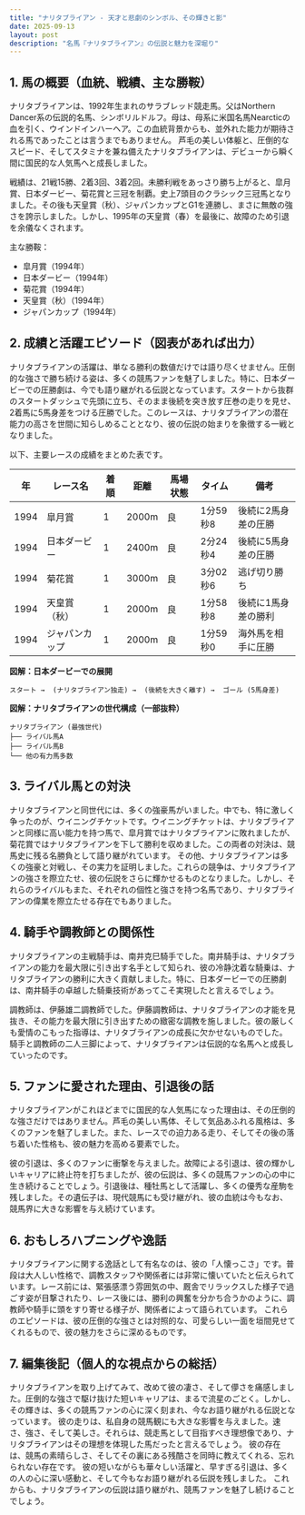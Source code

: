 ```yaml
---
title: "ナリタブライアン - 天才と悲劇のシンボル、その輝きと影"
date: 2025-09-13
layout: post
description: "名馬『ナリタブライアン』の伝説と魅力を深堀り"
---
```


## 1. 馬の概要（血統、戦績、主な勝鞍）

ナリタブライアンは、1992年生まれのサラブレッド競走馬。父はNorthern Dancer系の伝説的名馬、シンボリルドルフ。母は、母系に米国名馬Nearcticの血を引く、ウインドインハーヘア。この血統背景からも、並外れた能力が期待される馬であったことは言うまでもありません。  芦毛の美しい体躯と、圧倒的なスピード、そしてスタミナを兼ね備えたナリタブライアンは、デビューから瞬く間に国民的な人気馬へと成長しました。

戦績は、21戦15勝、2着3回、3着2回。未勝利戦をあっさり勝ち上がると、皐月賞、日本ダービー、菊花賞と三冠を制覇。史上7頭目のクラシック三冠馬となりました。その後も天皇賞（秋）、ジャパンカップとG1を連勝し、まさに無敵の強さを誇示しました。しかし、1995年の天皇賞（春）を最後に、故障のため引退を余儀なくされます。

主な勝鞍：

* 皐月賞（1994年）
* 日本ダービー（1994年）
* 菊花賞（1994年）
* 天皇賞（秋）（1994年）
* ジャパンカップ（1994年）


## 2. 成績と活躍エピソード（図表があれば出力）

ナリタブライアンの活躍は、単なる勝利の数値だけでは語り尽くせません。圧倒的な強さで勝ち続ける姿は、多くの競馬ファンを魅了しました。特に、日本ダービーでの圧勝劇は、今でも語り継がれる伝説となっています。スタートから抜群のスタートダッシュで先頭に立ち、そのまま後続を突き放す圧巻の走りを見せ、2着馬に5馬身差をつける圧勝でした。このレースは、ナリタブライアンの潜在能力の高さを世間に知らしめることとなり、彼の伝説の始まりを象徴する一戦となりました。

以下、主要レースの成績をまとめた表です。

| 年 | レース名          | 着順 | 距離 | 馬場状態 | タイム       | 備考                               |
|---|-----------------|-------|------|---------|-------------|------------------------------------|
| 1994 | 皐月賞            | 1     | 2000m | 良       | 1分59秒8     | 後続に2馬身差の圧勝                   |
| 1994 | 日本ダービー        | 1     | 2400m | 良       | 2分24秒4     | 後続に5馬身差の圧勝                   |
| 1994 | 菊花賞            | 1     | 3000m | 良       | 3分02秒6     | 逃げ切り勝ち                           |
| 1994 | 天皇賞（秋）        | 1     | 2000m | 良       | 1分58秒8     | 後続に1馬身差の勝利                   |
| 1994 | ジャパンカップ      | 1     | 2000m | 良       | 1分59秒0     | 海外馬を相手に圧勝                   |


**図解：日本ダービーでの展開**

```
スタート →  (ナリタブライアン独走) →  (後続を大きく離す) →  ゴール (5馬身差)
```

**図解：ナリタブライアンの世代構成（一部抜粋）**

```
ナリタブライアン (最強世代)
├── ライバル馬A
├── ライバル馬B
└── 他の有力馬多数
```


## 3. ライバル馬との対決

ナリタブライアンと同世代には、多くの強豪馬がいました。中でも、特に激しく争ったのが、ウイニングチケットです。ウイニングチケットは、ナリタブライアンと同様に高い能力を持つ馬で、皐月賞ではナリタブライアンに敗れましたが、菊花賞ではナリタブライアンを下して勝利を収めました。この両者の対決は、競馬史に残る名勝負として語り継がれています。  その他、ナリタブライアンは多くの強豪と対戦し、その実力を証明しました。これらの競争は、ナリタブライアンの強さを際立たせ、彼の伝説をさらに輝かせるものとなりました。しかし、それらのライバルもまた、それぞれの個性と強さを持つ名馬であり、ナリタブライアンの偉業を際立たせる存在でもありました。


## 4. 騎手や調教師との関係性

ナリタブライアンの主戦騎手は、南井克巳騎手でした。南井騎手は、ナリタブライアンの能力を最大限に引き出す名手として知られ、彼の冷静沈着な騎乗は、ナリタブライアンの勝利に大きく貢献しました。特に、日本ダービーでの圧勝劇は、南井騎手の卓越した騎乗技術があってこそ実現したと言えるでしょう。

調教師は、伊藤雄二調教師でした。伊藤調教師は、ナリタブライアンの才能を見抜き、その能力を最大限に引き出すための緻密な調教を施しました。彼の厳しくも愛情のこもった指導は、ナリタブライアンの成長に欠かせないものでした。  騎手と調教師の二人三脚によって、ナリタブライアンは伝説的な名馬へと成長していったのです。


## 5. ファンに愛された理由、引退後の話

ナリタブライアンがこれほどまでに国民的な人気馬になった理由は、その圧倒的な強さだけではありません。芦毛の美しい馬体、そして気品あふれる風格は、多くのファンを魅了しました。また、レースでの迫力ある走り、そしてその後の落ち着いた性格も、彼の魅力を高める要素でした。

彼の引退は、多くのファンに衝撃を与えました。故障による引退は、彼の輝かしいキャリアに終止符を打ちましたが、彼の伝説は、多くの競馬ファンの心の中に生き続けることでしょう。引退後は、種牡馬として活躍し、多くの優秀な産駒を残しました。その遺伝子は、現代競馬にも受け継がれ、彼の血統は今もなお、競馬界に大きな影響を与え続けています。


## 6. おもしろハプニングや逸話

ナリタブライアンに関する逸話として有名なのは、彼の「人懐っこさ」です。普段は大人しい性格で、調教スタッフや関係者には非常に懐いていたと伝えられています。レース前には、緊張感漂う雰囲気の中、厩舎でリラックスした様子で過ごす姿が目撃されたり、レース後には、勝利の興奮を分かち合うかのように、調教師や騎手に頭をすり寄せる様子が、関係者によって語られています。  これらのエピソードは、彼の圧倒的な強さとは対照的な、可愛らしい一面を垣間見せてくれるもので、彼の魅力をさらに深めるものです。


## 7. 編集後記（個人的な視点からの総括）

ナリタブライアンを取り上げてみて、改めて彼の凄さ、そして儚さを痛感しました。圧倒的な強さで駆け抜けた短いキャリアは、まるで流星のごとく。しかし、その輝きは、多くの競馬ファンの心に深く刻まれ、今なお語り継がれる伝説となっています。  彼の走りは、私自身の競馬観にも大きな影響を与えました。速さ、強さ、そして美しさ。それらは、競走馬として目指すべき理想像であり、ナリタブライアンはその理想を体現した馬だったと言えるでしょう。  彼の存在は、競馬の素晴らしさ、そしてその裏にある残酷さを同時に教えてくれる、忘れられない存在です。  彼の短いながらも華々しい活躍と、早すぎる引退は、多くの人の心に深い感動と、そして今もなお語り継がれる伝説を残しました。  これからも、ナリタブライアンの伝説は語り継がれ、競馬ファンを魅了し続けることでしょう。
